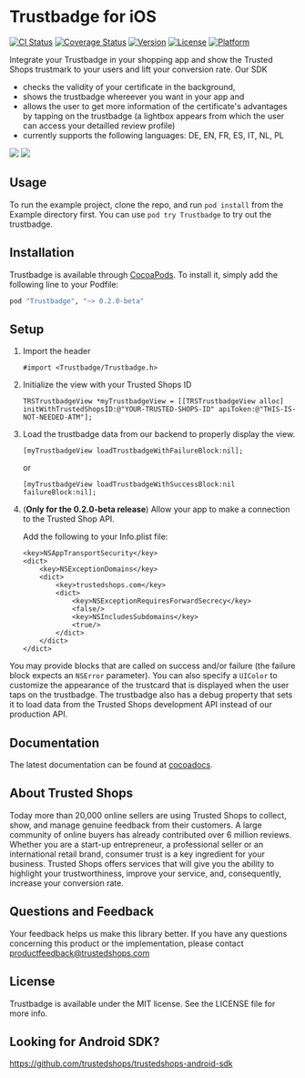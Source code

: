 # Trustbadge for iOS

[![CI Status](https://travis-ci.org/trustedshops/trustbadge_iOS.svg?branch=master)](https://travis-ci.org/trustedshops/trustbadge_iOS)
[![Coverage Status](https://coveralls.io/repos/trustedshops/trustbadge_iOS/badge.svg?branch=master&service=github)](https://coveralls.io/github/trustedshops/trustbadge_iOS?branch=master)
[![Version](https://img.shields.io/cocoapods/v/Trustbadge.svg?style=flat)](http://cocoapods.org/pods/Trustbadge)
[![License](https://img.shields.io/cocoapods/l/Trustbadge.svg?style=flat)](http://cocoapods.org/pods/Trustbadge)
[![Platform](https://img.shields.io/cocoapods/p/Trustbadge.svg?style=flat)](http://cocoapods.org/pods/Trustbadge)

Integrate your Trustbadge in your shopping app and show the Trusted Shops trustmark to your users and lift your conversion rate. Our SDK
- checks the validity of your certificate in the background,
- shows the trustbadge whereever you want in your app and
- allows the user to get more information of the certificate's advantages by tapping on the trustbadge (a lightbox appears from which the user can access your detailled review profile)
- currently supports the following languages: DE, EN, FR, ES, IT, NL, PL

![](https://github.com/trustedshops/trustbadge_iOS/blob/master/Screenshots/iPhone-example_portrait.png)
![](https://github.com/trustedshops/trustbadge_iOS/blob/master/Screenshots/iPad-example_landscape.png)

## Usage

To run the example project, clone the repo, and run `pod install` from the Example directory first. You can use `pod try Trustbadge` to try out the trustbadge.

## Installation

Trustbadge is available through [CocoaPods](http://cocoapods.org). To install
it, simply add the following line to your Podfile:

```ruby
pod "Trustbadge", "~> 0.2.0-beta"
```

## Setup

1. Import the header

	```objc
	#import <Trustbadge/Trustbadge.h>
	```

2. Initialize the view with your Trusted Shops ID

	```objc
	TRSTrustbadgeView *myTrustbadgeView = [[TRSTrustbadgeView alloc] initWithTrustedShopsID:@"YOUR-TRUSTED-SHOPS-ID" apiToken:@"THIS-IS-NOT-NEEDED-ATM"];
	```

3. Load the trustbadge data from our backend to properly display the view.

	```objc
	[myTrustbadgeView loadTrustbadgeWithFailureBlock:nil];
	```
	or
	```objc
	[myTrustbadgeView loadTrustbadgeWithSuccessBlock:nil failureBlock:nil];
	```

4. (__Only for the 0.2.0-beta release__) Allow your app to make a connection to the Trusted Shop API.

	Add the following to your Info.plist file:
	```
	<key>NSAppTransportSecurity</key>
	<dict>
		<key>NSExceptionDomains</key>
		<dict>
			<key>trustedshops.com</key>
			<dict>
				<key>NSExceptionRequiresForwardSecrecy</key>
				<false/>
				<key>NSIncludesSubdomains</key>
				<true/>
			</dict>
		</dict>
	</dict>
	```

You may provide blocks that are called on success and/or failure (the failure block expects an `NSError` parameter).
You can also specify a `UIColor` to customize the appearance of the trustcard that is displayed when the user taps on the trustbadge.
The trustbadge also has a debug property that sets it to load data from the Trusted Shops development API instead of our production API.

## Documentation

The latest documentation can be found at [cocoadocs](http://cocoadocs.org/docsets/Trustbadge/0.2.0-beta.4/).

## About Trusted Shops

Today more than 20,000 online sellers are using Trusted Shops to collect, show, and manage genuine feedback from their customers. A large community of online buyers has already contributed over 6 million reviews.
Whether you are a start-up entrepreneur, a professional seller or an international retail brand, consumer trust is a key ingredient for your business. Trusted Shops offers services that will give you the ability to highlight your trustworthiness, improve your service, and, consequently, increase your conversion rate.

## Questions and Feedback

Your feedback helps us make this library better. If you have any questions concerning this product or the implementation, please contact productfeedback@trustedshops.com

## License

Trustbadge is available under the MIT license. See the LICENSE file for more info.

## Looking for Android SDK?
https://github.com/trustedshops/trustedshops-android-sdk

